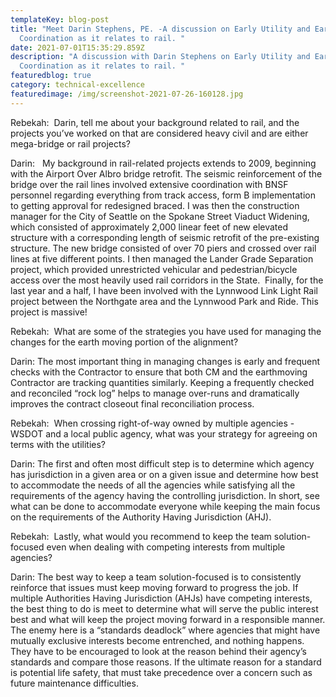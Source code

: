 ```yaml
---
templateKey: blog-post
title: "Meet Darin Stephens, PE. -A discussion on Early Utility and Earthwork
  Coordination as it relates to rail. "
date: 2021-07-01T15:35:29.859Z
description: "A discussion with Darin Stephens on Early Utility and Earthwork
  Coordination as it relates to rail. "
featuredblog: true
category: technical-excellence
featuredimage: /img/screenshot-2021-07-26-160128.jpg
---
```


Rebekah:  Darin, tell me about your background related to rail, and the projects you’ve worked on that are considered heavy civil and are either mega-bridge or rail projects?

Darin:   My background in rail-related projects extends to 2009, beginning with the Airport Over Albro bridge retrofit. The seismic reinforcement of the bridge over the rail lines involved extensive coordination with BNSF personnel regarding everything from track access, form B implementation to getting approval for redesigned braced. I was then the construction manager for the City of Seattle on the Spokane Street Viaduct Widening, which consisted of approximately 2,000 linear feet of new elevated structure with a corresponding length of seismic retrofit of the pre-existing structure. The new bridge consisted of over 70 piers and crossed over rail lines at five different points. I then managed the Lander Grade Separation project, which provided unrestricted vehicular and pedestrian/bicycle access over the most heavily used rail corridors in the State.  Finally, for the last year and a half, I have been involved with the Lynnwood Link Light Rail project between the Northgate area and the Lynnwood Park and Ride. This project is massive!

Rebekah:  What are some of the strategies you have used for managing the changes for the earth moving portion of the alignment?

Darin: The most important thing in managing changes is early and frequent checks with the Contractor to ensure that both CM and the earthmoving Contractor are tracking quantities similarly. Keeping a frequently checked and reconciled “rock log” helps to manage over-runs and dramatically improves the contract closeout final reconciliation process.

Rebekah:  When crossing right-of-way owned by multiple agencies - WSDOT and a local public agency, what was your strategy for agreeing on terms with the utilities?

Darin: The first and often most difficult step is to determine which agency has jurisdiction in a given area or on a given issue and determine how best to accommodate the needs of all the agencies while satisfying all the requirements of the agency having the controlling jurisdiction. In short, see what can be done to accommodate everyone while keeping the main focus on the requirements of the Authority Having Jurisdiction (AHJ).

Rebekah:  Lastly, what would you recommend to keep the team solution-focused even when dealing with competing interests from multiple agencies?

Darin: The best way to keep a team solution-focused is to consistently reinforce that issues must keep moving forward to progress the job. If multiple Authorities Having Jurisdiction (AHJs) have competing interests, the best thing to do is meet to determine what will serve the public interest best and what will keep the project moving forward in a responsible manner. The enemy here is a “standards deadlock” where agencies that might have mutually exclusive interests become entrenched, and nothing happens. They have to be encouraged to look at the reason behind their agency’s standards and compare those reasons. If the ultimate reason for a standard is potential life safety, that must take precedence over a concern such as future maintenance difficulties.
